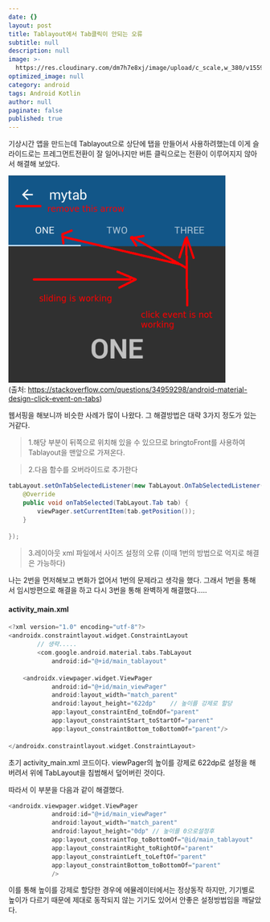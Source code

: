 ```yaml
---
date: {}
layout: post
title: Tablayout에서 Tab클릭이 안되는 오류
subtitle: null
description: null
image: >-
  https://res.cloudinary.com/dm7h7e8xj/image/upload/c_scale,w_380/v1559820489/js-code_n83m7a.jpg
optimized_image: null
category: android
tags: Android Kotlin
author: null
paginate: false
published: true
---
```


기상시간 앱을 만드는데 Tablayout으로 상단에 탭을 만들어서 사용하려했는데 이게 슬라이드로는 프레그먼트전환이 잘 일어나지만 버튼 클릭으로는 전환이 이루어지지 않아서 해결해 보았다.

![링크](..\assets\img\Android\2020-04-14-23-12-01.png)
<br>(출처: <https://stackoverflow.com/questions/34959298/android-material-design-click-event-on-tabs>)

웹서핑을 해보니까 비슷한 사례가 많이 나왔다. 그 해결방법은 대략 3가지 정도가 있는거같다.

>1.해당 부분이 뒤쪽으로 위치해 있을 수 있으므로 bringtoFront를 사용하여 Tablayout을 맨앞으로 가져온다.

>2.다음 함수를 오버라이드로 추가한다

```java
tabLayout.setOnTabSelectedListener(new TabLayout.OnTabSelectedListener() {
    @Override
    public void onTabSelected(TabLayout.Tab tab) {
        viewPager.setCurrentItem(tab.getPosition());
    }

});
```

>3.레이아웃 xml 파일에서 사이즈 설정의 오류 (이때  1번의 방법으로 억지로 해결은 가능하다)

나는 2번을 먼저해보고 변화가 없어서 1번의 문제라고 생각을 했다.
그래서 1번을 통해서 임시방편으로 해결을 하고 다시 3번을 통해 완벽하게 해결했다.....

#### activity_main.xml
```kotlin
<?xml version="1.0" encoding="utf-8"?>
<androidx.constraintlayout.widget.ConstraintLayout
        // 생략..... 
        <com.google.android.material.tabs.TabLayout
            android:id="@+id/main_tablayout"

    <androidx.viewpager.widget.ViewPager
            android:id="@+id/main_viewPager"
            android:layout_width="match_parent"
            android:layout_height="622dp"    // 높이를 강제로 할당
            app:layout_constraintEnd_toEndOf="parent"
            app:layout_constraintStart_toStartOf="parent"
            app:layout_constraintBottom_toBottomOf="parent"/>

</androidx.constraintlayout.widget.ConstraintLayout>
```

초기 activity_main.xml 코드이다. viewPager의 높이를 강제로 622dp로 설정을 해버려서 위에 TabLayout을 침범해서 덮어버린 것이다.

따라서 이 부분을 다음과 같이 해결했다.

```kotlin
<androidx.viewpager.widget.ViewPager
            android:id="@+id/main_viewPager"
            android:layout_width="match_parent"
            android:layout_height="0dp" // 높이를 0으로설정후
            app:layout_constraintTop_toBottomOf="@id/main_tablayout"    // TabLayout밑을 시작점으로 설정
            app:layout_constraintRight_toRightOf="parent"
            app:layout_constraintLeft_toLeftOf="parent"
            app:layout_constraintBottom_toBottomOf="parent"
            />
```

이를 통해 높이를 강제로 할당한 경우에 에뮬레이터에서는 정상동작 하지만, 기기별로 높이가 다르기 때문에 제대로 동작되지 않는 기기도 있어서 안좋은 설정방법임을 깨달았다.
